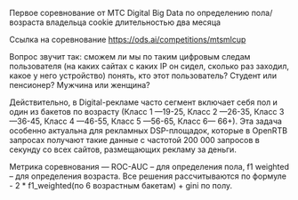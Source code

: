 Первое соревнование от МТС Digital Big Data по определению пола/возраста владельца cookie длительностью два месяца

Ссылка на соревнование https://ods.ai/competitions/mtsmlcup

Вопрос звучит так: сможем ли мы по таким цифровым следам пользователя (на каких сайтах с каких IP он сидел, сколько раз заходил, какое у него устройство) понять, кто этот пользователь? Студент или пенсионер? Мужчина или женщина? 

Действительно, в Digital-рекламе часто сегмент включает себя пол и один из бакетов по возрасту (Класс 1 —19-25, Класс 2 —26-35, Класс 3 —36-45, Класс 4 —46-55, Класс 5 —56-65, Класс 6— 66+). Эта задача особенно актуальна для рекламных DSP-площадок, которые в OpenRTB запросах получают такие данные с частотой 200 000 запросов в секунду со всех сайтов, размещающих рекламу за деньги.

Метрика соревнования — ROC-AUC – для определения пола, f1 weighted – для определения возраста. Все решения рассчитываются по формуле -  2 * f1_weighted(по 6 возрастным бакетам) + gini по полу.
